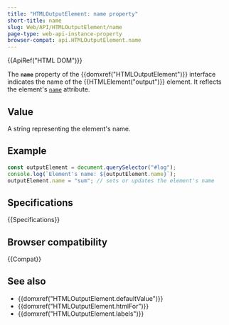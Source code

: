 ```yaml
---
title: "HTMLOutputElement: name property"
short-title: name
slug: Web/API/HTMLOutputElement/name
page-type: web-api-instance-property
browser-compat: api.HTMLOutputElement.name
---
```


{{ApiRef("HTML DOM")}}

The **`name`** property of the {{domxref("HTMLOutputElement")}} interface indicates the name of the {{HTMLElement("output")}} element. It reflects the element's [`name`](/en-US/docs/Web/HTML/Reference/Elements/output#name) attribute.

## Value

A string representing the element's name.

## Example

```js
const outputElement = document.querySelector("#log");
console.log(`Element's name: ${outputElement.name}`);
outputElement.name = "sum"; // sets or updates the element's name
```

## Specifications

{{Specifications}}

## Browser compatibility

{{Compat}}

## See also

- {{domxref("HTMLOutputElement.defaultValue")}}
- {{domxref("HTMLOutputElement.htmlFor")}}
- {{domxref("HTMLOutputElement.labels")}}
